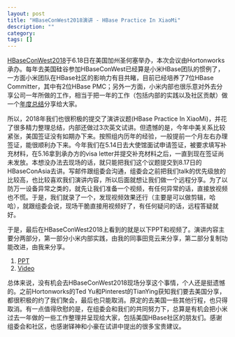 ```yaml
---
layout: post
title: "HBaseConWest2018演讲 - HBase Practice In XiaoMi"
description: ""
category: 
tags: []
---
```


[HBaseConWest2018](http://hbase-help.com/?/article/15)于6.18日在美国加州圣何塞举办，本次会议由Hortonworks承办。每年去美国硅谷参加HBaseConWest已经算是小米HBase团队的惯例了，一方面小米团队在HBase社区的影响力有目共睹，目前已经培养了7位HBase Committer，其中有2位HBase PMC；另外一方面，小米内部也很乐意对外去分享公司一年所做的工作，相当于把一年的工作（包括内部的实践以及社区贡献）做一个[年度总结](http://hbase-help.com/?/question/64)分享给大家。

所以，2018年我们也很积极的提交了演讲议题(HBase Practice In XiaoMi)，并花了很多精力整理总结，内部还做过3次英文试讲。但遗憾的是，今年中美关系比较紧张，美国签证没有如期办下来。按照组内历年的经验，一般提前一个月左右办理签证，能很顺利办下来。今年我们在5.14日去大使馆面试申请签证，被要求填写补充材料，在5.16拿到承办方的visa letter并提交补充材料之后，一直到现在签证尚未发放。本想没办法去现场的话，就只能把我们这个议题提交到8.17日的HBaseConAsia去讲。写邮件跟组委会沟通，组委会之前把我们talk的优先级放的比较高，也比较喜欢我们演讲内容，所以后面就想让我们做一个远程分享。为了以防万一设备异常之类的，就先让我们准备一个视频，有任何异常的话，直接放视频也不慌。于是，我们就录了一个，发现视频效果还行（主要是可以做剪辑，哈哈），就跟组委会说，现场干脆直接用视频好了，有任何疑问的话，远程答疑就好。


于是，最后在HBaseConWest2018上看到的就是以下PPT和视频了。演讲内容主要分两部分，第一部分小米内部实践，由我的同事田竞云来分享，第二部分复制功能改进，由我来分享。

1. [PPT](https://github.com/openinx/openinx.github.io/blob/master/ppt/hbase-practice-at-xiaomi-hbasecon2018.pdf)
2. [Video](https://pan.baidu.com/s/10svpfoSU2hJaOqAMTQl2og)


总体来说，没有机会去HBaseConWest2018现场分享这个事情，个人还是挺遗憾的。之前Hortonworks的Ted Yu和Pinterest的TianYing获知我们要去美国分享，都很积极的约了我们聚会，最后也只能取消。原定的去美国一些其他行程，也只得取消。有一点值得欣慰的是，在组委会和我们的共同努力下，总算是有机会把小米过去一年做的一些工作整理并呈现给大家，包括美国HBase社区的朋友们。感谢组委会和社区，也感谢铎神和小豪在试讲中提出的很多宝贵建议。
